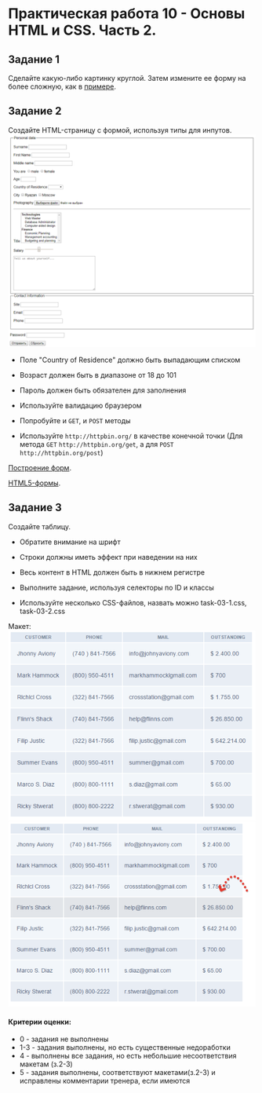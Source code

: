 # Практическая работа 10 - Основы HTML и CSS. Часть 2.

## Задание 1

Сделайте какую-либо картинку круглой. Затем измените ее форму на более сложную, как в [примере](https://codepen.io/GeoffreyCrofte/pen/Hizkh).

## Задание 2

Создайте HTML-страницу с формой, используя типы для инпутов.
![Макет](assets/images/Form.png)

-   Поле "Country of Residence" должно быть выпадающим списком

-   Возраст должен быть в диапазоне от 18 до 101

-   Пароль должен быть обязателен для заполнения

-   Используйте валидацию браузером

-   Попробуйте и `GET`, и `POST` методы

-   Используйте `http://httpbin.org/` в качестве конечной точки (Для метода `GET` `http://httpbin.org/get`, а для `POST` `http://httpbin.org/post`)

[Построение форм](https://webref.ru/layout/learn-html-css/building-forms).

[HTML5-формы](https://html5book.ru/html5-forms/).

## Задание 3

Создайте таблицу.

-   Обратите внимание на шрифт

-   Строки должны иметь эффект при наведении на них

-   Весь контент в HTML должен быть в нижнем регистре

-   Выполните задание, используя селекторы по ID и классы

-   Используйте несколько CSS-файлов, назвать можно task-03-1.css, task-03-2.css
 
 Макет:
![Table](assets/images/table.png)
![Table](assets/images/table2.png)

#### Критерии оценки: 
- 0 - задания не выполнены
- 1-3 - задания выполнены, но есть существенные недоработки
- 4 - выполнены все задания, но есть небольшие несоответствия макетам (з.2-3)
- 5 - задания выполнены, соответствуют макетами(з.2-3) и исправлены комментарии тренера, если имеются